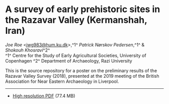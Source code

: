 # A survey of early prehistoric sites in the Razavar Valley (Kermanshah, Iran)

*Joe Roe* <<jwg983@hum.ku.dk>>,^1^ *Patrick Nørskov Pedersen*,^1^ & *Shokouh Khosravi*^2^  
^1^ Centre for the Study of Early Agricultural Societies, University of Copenhagen
^2^ Department of Archaeology, Razi University

This is the source repository for a poster on the preliminary results of the Razavar Valley Survey (2018), presented at the 2019 meeting of the British Association for Near Eastern Archaeology in Liverpool.

----

* [High resolution PDF](blob/master/rzvr_poster.pdf) (77.4 MB)
